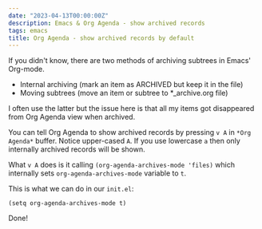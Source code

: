 ```yaml
---
date: "2023-04-13T00:00:00Z"
description: Emacs & Org Agenda - show archived records
tags: emacs
title: Org Agenda - show archived records by default
---
```


If you didn't know, there are two methods of archiving subtrees
in Emacs' Org-mode.

- Internal archiving (mark an item as ARCHIVED but keep it in the file)
- Moving subtrees (move an item or subtree to *_archive.org file)

I often use the latter but the issue here is that all my items
got disappeared from Org Agenda view when archived.

You can tell Org Agenda to show archived records by pressing
`v A` in `*Org Agenda*` buffer.
Notice upper-cased `A`. If you use lowercase `a` then only internally
archived records will be shown.

What `v A` does is it calling `(org-agenda-archives-mode 'files)`
which internally sets `org-agenda-archives-mode` variable to `t`.

This is what we can do in our `init.el`:

```emacs-lisp
(setq org-agenda-archives-mode t)
```

Done!
